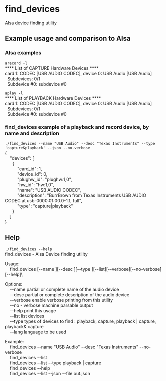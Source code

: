 # find_devices

Alsa device finding utility

## Example usage and comparison to Alsa

### Alsa examples

`arecord -l`\
**** List of CAPTURE Hardware Devices ****\
card 1: CODEC [USB AUDIO  CODEC], device 0: USB Audio [USB Audio]\
&nbsp;&nbsp;Subdevices: 0/1\
&nbsp;&nbsp;Subdevice #0: subdevice #0

`aplay -l`\
**** List of PLAYBACK Hardware Devices ****\
card 1: CODEC [USB AUDIO  CODEC], device 0: USB Audio [USB Audio]\
&nbsp;&nbsp;Subdevices: 0/1\
&nbsp;&nbsp;Subdevice #0: subdevice #0

### find_devices example of a playback and record device, by name and description

`./find_devices --name "USB Audio" --desc "Texas Instruments" --type 'capture&playback' --json --no-verbose`\
{\
&nbsp;&nbsp;&nbsp;&nbsp;"devices": [ \
&nbsp;&nbsp;&nbsp;&nbsp;&nbsp;&nbsp;{ \
&nbsp;&nbsp;&nbsp;&nbsp;&nbsp;&nbsp;&nbsp;&nbsp;&nbsp;&nbsp;"card_id": 1, \
&nbsp;&nbsp;&nbsp;&nbsp;&nbsp;&nbsp;&nbsp;&nbsp;&nbsp;&nbsp;"device_id": 0, \
&nbsp;&nbsp;&nbsp;&nbsp;&nbsp;&nbsp;&nbsp;&nbsp;&nbsp;&nbsp;"plughw_id": "plughw:1,0",  \
&nbsp;&nbsp;&nbsp;&nbsp;&nbsp;&nbsp;&nbsp;&nbsp;&nbsp;&nbsp;"hw_id": "hw:1,0",  \
&nbsp;&nbsp;&nbsp;&nbsp;&nbsp;&nbsp;&nbsp;&nbsp;&nbsp;&nbsp;"name": "USB AUDIO  CODEC",  \
&nbsp;&nbsp;&nbsp;&nbsp;&nbsp;&nbsp;&nbsp;&nbsp;&nbsp;&nbsp;"description": "BurrBrown from Texas Instruments USB AUDIO  CODEC at usb-0000:01:00.0-1.1, full", \
&nbsp;&nbsp;&nbsp;&nbsp;&nbsp;&nbsp;&nbsp;&nbsp;&nbsp;&nbsp;"type": "capture|playback" \
&nbsp;&nbsp;&nbsp;&nbsp;&nbsp;&nbsp;} \
&nbsp;&nbsp;&nbsp;&nbsp;] \
}

## Help

`./find_devices --help`\
find_devices - Alsa Device finding utility

Usage:\
&nbsp;&nbsp;&nbsp;&nbsp;find_devices [--name <Name>][--desc <Description>][--type <TypeSpecifier>][--list][--verbose][--no-verbose][--help]\
 
Options:\
&nbsp;&nbsp;&nbsp;&nbsp;--name <name>            partial or complete name of the audio device\
&nbsp;&nbsp;&nbsp;&nbsp;--desc <description>     partial or complete description of the audio device\
&nbsp;&nbsp;&nbsp;&nbsp;--verbose                enable verbose printing from this utility\
&nbsp;&nbsp;&nbsp;&nbsp;--no - verbose           machine parsable output\
&nbsp;&nbsp;&nbsp;&nbsp;--help                   print this usage\
&nbsp;&nbsp;&nbsp;&nbsp;--list                   list devices\
&nbsp;&nbsp;&nbsp;&nbsp;--type                   types of devices to find : playback, capture, playback | capture, playback& capture\
&nbsp;&nbsp;&nbsp;&nbsp;--lang                   language to be used

Example:\
&nbsp;&nbsp;&nbsp;&nbsp;find_devices --name "USB Audio" --desc "Texas Instruments" --no-verbose\
&nbsp;&nbsp;&nbsp;&nbsp;find_devices --list\
&nbsp;&nbsp;&nbsp;&nbsp;find_devices --list --type playback | capture\
&nbsp;&nbsp;&nbsp;&nbsp;find_devices --help\
&nbsp;&nbsp;&nbsp;&nbsp;find_devices --list --json --file out.json



